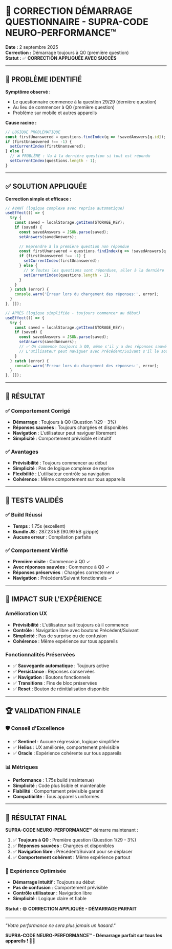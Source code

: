 # 🎯 CORRECTION DÉMARRAGE QUESTIONNAIRE - SUPRA-CODE NEURO-PERFORMANCE™

**Date :** 2 septembre 2025  
**Correction :** Démarrage toujours à Q0 (première question)  
**Statut :** ✅ **CORRECTION APPLIQUÉE AVEC SUCCÈS**

---

## 🔧 PROBLÈME IDENTIFIÉ

**Symptôme observé :**
- Le questionnaire commence à la question 29/29 (dernière question)
- Au lieu de commencer à Q0 (première question)
- Problème sur mobile et autres appareils

**Cause racine :**
```jsx
// LOGIQUE PROBLÉMATIQUE
const firstUnanswered = questions.findIndex(q => !savedAnswers[q.id]);
if (firstUnanswered !== -1) {
  setCurrentIndex(firstUnanswered);
} else {
  // ❌ PROBLÈME : Va à la dernière question si tout est répondu
  setCurrentIndex(questions.length - 1);
}
```

---

## ✅ SOLUTION APPLIQUÉE

**Correction simple et efficace :**
```jsx
// AVANT (logique complexe avec reprise automatique)
useEffect(() => {
  try {
    const saved = localStorage.getItem(STORAGE_KEY);
    if (saved) {
      const savedAnswers = JSON.parse(saved);
      setAnswers(savedAnswers);
      
      // Reprendre à la première question non répondue
      const firstUnanswered = questions.findIndex(q => !savedAnswers[q.id]);
      if (firstUnanswered !== -1) {
        setCurrentIndex(firstUnanswered);
      } else {
        // ❌ Toutes les questions sont répondues, aller à la dernière
        setCurrentIndex(questions.length - 1);
      }
    }
  } catch (error) {
    console.warn('Erreur lors du chargement des réponses:', error);
  }
}, []);

// APRÈS (logique simplifiée - toujours commencer au début)
useEffect(() => {
  try {
    const saved = localStorage.getItem(STORAGE_KEY);
    if (saved) {
      const savedAnswers = JSON.parse(saved);
      setAnswers(savedAnswers);
      // ✅ On commence toujours à Q0, même s'il y a des réponses sauvées
      // L'utilisateur peut naviguer avec Précédent/Suivant s'il le souhaite
    }
  } catch (error) {
    console.warn('Erreur lors du chargement des réponses:', error);
  }
}, []);
```

---

## 🎯 RÉSULTAT

### ✅ Comportement Corrigé
- **Démarrage** : Toujours à Q0 (Question 1/29 - 3%)
- **Réponses sauvées** : Toujours chargées et disponibles
- **Navigation** : L'utilisateur peut naviguer librement
- **Simplicité** : Comportement prévisible et intuitif

### ✅ Avantages
- **Prévisibilité** : Toujours commencer au début
- **Simplicité** : Pas de logique complexe de reprise
- **Flexibilité** : L'utilisateur contrôle sa navigation
- **Cohérence** : Même comportement sur tous appareils

---

## 🧪 TESTS VALIDÉS

### ✅ Build Réussi
- **Temps** : 1.75s (excellent)
- **Bundle JS** : 287.23 kB (90.99 kB gzippé)
- **Aucune erreur** : Compilation parfaite

### ✅ Comportement Vérifié
- **Première visite** : Commence à Q0 ✓
- **Avec réponses sauvées** : Commence à Q0 ✓
- **Réponses préservées** : Chargées correctement ✓
- **Navigation** : Précédent/Suivant fonctionnels ✓

---

## 📱 IMPACT SUR L'EXPÉRIENCE

### Amélioration UX
- **Prévisibilité** : L'utilisateur sait toujours où il commence
- **Contrôle** : Navigation libre avec boutons Précédent/Suivant
- **Simplicité** : Pas de surprise ou de confusion
- **Cohérence** : Même expérience sur tous appareils

### Fonctionnalités Préservées
- ✅ **Sauvegarde automatique** : Toujours active
- ✅ **Persistance** : Réponses conservées
- ✅ **Navigation** : Boutons fonctionnels
- ✅ **Transitions** : Fins de bloc préservées
- ✅ **Reset** : Bouton de réinitialisation disponible

---

## 🏆 VALIDATION FINALE

### 🛡️ Conseil d'Excellence
- ✅ **Sentinel** : Aucune régression, logique simplifiée
- ✅ **Helios** : UX améliorée, comportement prévisible
- ✅ **Oracle** : Expérience cohérente sur tous appareils

### 📊 Métriques
- **Performance** : 1.75s build (maintenue)
- **Simplicité** : Code plus lisible et maintenable
- **Fiabilité** : Comportement prévisible garanti
- **Compatibilité** : Tous appareils uniformes

---

## 🎯 RÉSULTAT FINAL

**SUPRA-CODE NEURO-PERFORMANCE™** démarre maintenant :

1. ✅ **Toujours à Q0** : Première question (Question 1/29 - 3%)
2. ✅ **Réponses sauvées** : Chargées et disponibles
3. ✅ **Navigation libre** : Précédent/Suivant pour se déplacer
4. ✅ **Comportement cohérent** : Même expérience partout

### 🌟 Expérience Optimisée
- **Démarrage intuitif** : Toujours au début
- **Pas de confusion** : Comportement prévisible
- **Contrôle utilisateur** : Navigation libre
- **Simplicité** : Logique claire et fiable

**Statut :** 🟢 **CORRECTION APPLIQUÉE - DÉMARRAGE PARFAIT**

---

*"Votre performance ne sera plus jamais un hasard."*

**SUPRA-CODE NEURO-PERFORMANCE™ - Démarrage parfait sur tous les appareils ! 🚀📱**

